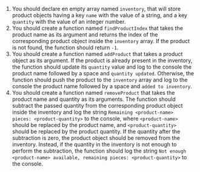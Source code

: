 1. You should declare en empty array named `inventory`, that will store product objects having a key `name` with the value of a string, and a key `quantity` with the value of an integer number.
1. You should create a function named `findProductIndex` that takes the product name as its argument and returns the index of the corresponding product object inside the `inventory` array. If the product is not found, the function should return `-1`.
1. You should create a function named `addProduct` that takes a product object as its argument. If the product is already present in the inventory, the function should update its `quantity` value and log to the console the product name followed by a space and `quantity updated`. Otherwise, the function should push the product to the `inventory` array and log to the console the product name followed by a space and `added to inventory`. 
1. You should create a function named `removeProduct` that takes the product name and quantity as its arguments. The function should subtract the passed quantity from the corresponding product object inside the inventory and log the string `Remaining <product-name> pieces: <product-quantity>` to the console, where `<product-name>` should be replaced by the product name, and `<product-quantity>` should be replaced by the product quantity. If the quantity after the subtraction is zero, the product object should be removed from the inventory. Instead, if the quantity in the inventory is not enough to perform the subtraction, the function should log the string `Not enough <product-name> available, remaining pieces: <product-quantity>` to the console.